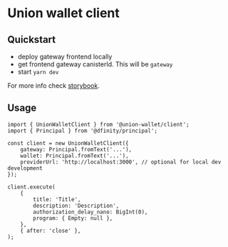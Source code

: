 # Union wallet client

## Quickstart

- deploy gateway frontend locally
- get frontend gateway canisterId. This will be `gateway`
- start `yarn dev`

For more info check [storybook](./src/stories/index.stories.tsx).

## Usage

```
import { UnionWalletClient } from '@union-wallet/client';
import { Principal } from '@dfinity/principal';

const client = new UnionWalletClient({
	gateway: Principal.fromText('...'),
	wallet: Principal.fromText('...'),
	providerUrl: 'http://localhost:3000', // optional for local dev development
});

client.execute(
	{
		title: 'Title',
		description: 'Description',
		authorization_delay_nano: BigInt(0),
		program: { Empty: null },
	},
	{ after: 'close' },
);
```
